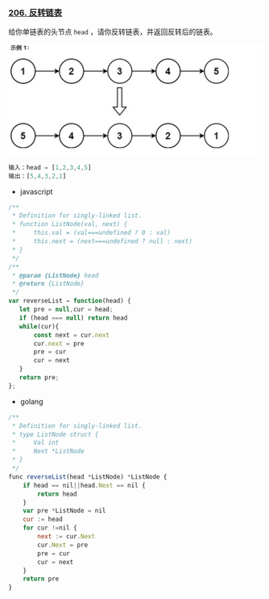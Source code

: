 ### **[206. 反转链表](https://leetcode.cn/problems/reverse-linked-list/)**

给你单链表的头节点 `head` ，请你反转链表，并返回反转后的链表。

<img src="./algorithm07.png" height={650} />

```jsx
输入：head = [1,2,3,4,5]
输出：[5,4,3,2,1]
```

- javascript

```jsx
/**
 * Definition for singly-linked list.
 * function ListNode(val, next) {
 *     this.val = (val===undefined ? 0 : val)
 *     this.next = (next===undefined ? null : next)
 * }
 */
/**
 * @param {ListNode} head
 * @return {ListNode}
 */
var reverseList = function(head) {
   let pre = null,cur = head;
   if (head === null) return head
   while(cur){
       const next = cur.next
       cur.next = pre
       pre = cur
       cur = next
   }
   return pre;
};
```

- golang

```jsx
/**
 * Definition for singly-linked list.
 * type ListNode struct {
 *     Val int
 *     Next *ListNode
 * }
 */
func reverseList(head *ListNode) *ListNode {
    if head == nil||head.Next == nil {
        return head
    }
    var pre *ListNode = nil
    cur := head
    for cur !=nil {
        next := cur.Next
        cur.Next = pre
        pre = cur
        cur = next
    }
    return pre
}
```